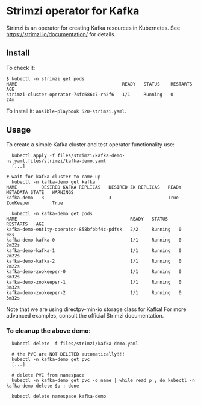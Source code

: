# Strimzi operator for Kafka

Strimzi is an operator for creating Kafka resources in Kubernetes. See https://strimzi.io/documentation/ for details.

## Install

To check it: 

```
$ kubectl -n strimzi get pods
NAME                                       READY   STATUS    RESTARTS   AGE
strimzi-cluster-operator-74fc686c7-rn2f6   1/1     Running   0          24m
```

To install it: `ansible-playbook 520-strimzi.yaml`.

## Usage

To create a simple Kafka cluster and test operator functionality use:

```
  kubectl apply -f files/strimzi/kafka-demo-ns.yaml,files/strimzi/kafka-demo.yaml 
  [...]

# wait for kafka cluster to came up
  kubectl -n kafka-demo get kafka
NAME         DESIRED KAFKA REPLICAS   DESIRED ZK REPLICAS   READY   METADATA STATE   WARNINGS
kafka-demo   3                        3                     True    ZooKeeper        True

  kubectl -n kafka-demo get pods
NAME                                          READY   STATUS    RESTARTS   AGE
kafka-demo-entity-operator-858bfbbf4c-pdfsk   2/2     Running   0          98s
kafka-demo-kafka-0                            1/1     Running   0          2m22s
kafka-demo-kafka-1                            1/1     Running   0          2m22s
kafka-demo-kafka-2                            1/1     Running   0          2m22s
kafka-demo-zookeeper-0                        1/1     Running   0          3m32s
kafka-demo-zookeeper-1                        1/1     Running   0          3m32s
kafka-demo-zookeeper-2                        1/1     Running   0          3m32s
```

Note that we are using directpv-min-io storage class for Kafka! For more advanced examples, consult the official Strimzi documentation.

### To cleanup the above demo:

```
  kubectl delete -f files/strimzi/kafka-demo.yaml

  # the PVC are NOT DELETED automatically!!!
  kubectl -n kafka-demo get pvc
  [...]

  # delete PVC from namespace
  kubectl -n kafka-demo get pvc -o name | while read p ; do kubectl -n kafka-demo delete $p ; done 

  kubectl delete namespace kafka-demo
```

